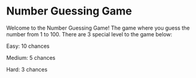 # Number Guessing Game

Welcome to the Number Guessing Game! The game where you guess the number from 1 to 100. There are 3 special level to the game below:
  
Easy: 10 chances
  
Medium: 5 chances
  
Hard: 3 chances
